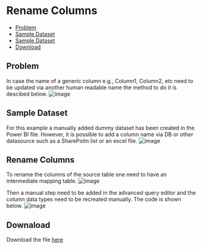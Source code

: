 # Rename Columns

- [Problem](#problem)
- [Sample Dataset](#sample-dataset)
- [Sample Dataset](#rename-columns)
- [Download](#download)

Problem
--------
In case the name of a generic column e.g., Column1, Column2, etc need to be updated via another human readable name the method to do it is descibed below.
![image](https://github.com/christostsiaras/Power-BI/assets/5610687/de91fa24-f415-4d79-8ec7-3c8ab85dc0a4)

Sample Dataset
----------------
For this example a manually added dummy dataset has been created in the Power BI file. However, it is possible to add a column name via DB or other datasource such as a SharePoitn list or an excel file.
![image](https://github.com/christostsiaras/Power-BI/assets/5610687/393c3f12-6e1a-42de-b064-38e749b87361)


Rename Columns
----------------
To rename the columns of the source table one need to have an intermediate mapping table. 
![image](https://github.com/christostsiaras/Power-BI/assets/5610687/77d18cf1-9085-4f3b-90fc-4fbd0cfc60b9)

Then a manual step need to be added in the advanced query editor and the column data types need to be recreated manually. The code is shown below.
![image](https://github.com/christostsiaras/Power-BI/assets/5610687/a4913b94-8049-4424-bef7-f7f7783ba55e)

Downaload
---------
Download the file [here](https://github.com/christostsiaras/Power-BI/tree/main/Rename%20Columns)
